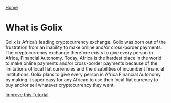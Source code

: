 [Home](./)

# What is Golix

Golix is Africa’s leading cryptocurrency exchange. Golix was born out of the frustration from an inability to make online and/or cross-border payments. The cryptocurrency exchange therefore exists to give every person in Africa, Financial Autonomy.
Today, Africa is the hardest place in the world to make online payments and/or cross-border payments because of the limitations of local fiat currencies and the disabilities of incumbent financial institutions. Golix plans to give every person in Africa Financial Autonomy by making it super easy for any African to  use their local fiat currency to buy and/or sell whatever cryptocurrency they want.

[Improve this Tutorial](https://github.com/golixdotcom/guides/edit/master/getting_started/what_is_golix.md)
